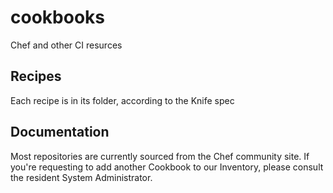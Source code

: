 cookbooks
===

Chef and other CI resurces

## Recipes
Each recipe is in its folder, according to the Knife spec

## Documentation

Most repositories are currently sourced from the Chef community site.
If you're requesting to add another Cookbook to our Inventory, please consult the resident System Administrator.
